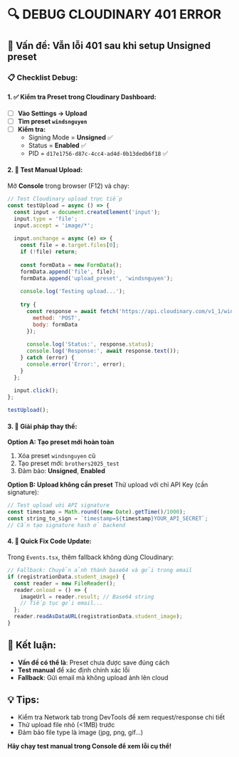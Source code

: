 # 🔍 DEBUG CLOUDINARY 401 ERROR

## 🚨 Vấn đề: Vẫn lỗi 401 sau khi setup Unsigned preset

### 📋 Checklist Debug:

#### 1. ✅ Kiểm tra Preset trong Cloudinary Dashboard:
- [ ] **Vào Settings → Upload**
- [ ] **Tìm preset `windsnguyen`**
- [ ] **Kiểm tra:**
  - Signing Mode = **Unsigned** ✅
  - Status = **Enabled** ✅
  - PID = `d17e1756-d87c-4cc4-ad4d-0b13dedb6f18` ✅

#### 2. 🔧 Test Manual Upload:
Mở **Console** trong browser (F12) và chạy:

```javascript
// Test Cloudinary upload trực tiếp
const testUpload = async () => {
  const input = document.createElement('input');
  input.type = 'file';
  input.accept = 'image/*';
  
  input.onchange = async (e) => {
    const file = e.target.files[0];
    if (!file) return;
    
    const formData = new FormData();
    formData.append('file', file);
    formData.append('upload_preset', 'windsnguyen');
    
    console.log('Testing upload...');
    
    try {
      const response = await fetch('https://api.cloudinary.com/v1_1/windsnguyen/image/upload', {
        method: 'POST',
        body: formData
      });
      
      console.log('Status:', response.status);
      console.log('Response:', await response.text());
    } catch (error) {
      console.error('Error:', error);
    }
  };
  
  input.click();
};

testUpload();
```

#### 3. 🔄 Giải pháp thay thế:

**Option A: Tạo preset mới hoàn toàn**
1. Xóa preset `windsnguyen` cũ
2. Tạo preset mới: `brothers2025_test`
3. Đảm bảo: **Unsigned**, **Enabled**

**Option B: Upload không cần preset**
Thử upload với chỉ API Key (cần signature):

```javascript
// Test upload với API signature
const timestamp = Math.round((new Date).getTime()/1000);
const string_to_sign = `timestamp=${timestamp}YOUR_API_SECRET`;
// Cần tạo signature hash ở backend
```

#### 4. 🚀 Quick Fix Code Update:

Trong `Events.tsx`, thêm fallback không dùng Cloudinary:

```typescript
// Fallback: Chuyển ảnh thành base64 và gửi trong email
if (registrationData.student_image) {
  const reader = new FileReader();
  reader.onload = () => {
    imageUrl = reader.result; // Base64 string
    // Tiếp tục gửi email...
  };
  reader.readAsDataURL(registrationData.student_image);
}
```

## 🎯 Kết luận:
- **Vấn đề có thể là**: Preset chưa được save đúng cách
- **Test manual** để xác định chính xác lỗi
- **Fallback**: Gửi email mà không upload ảnh lên cloud

## 💡 Tips:
- Kiểm tra Network tab trong DevTools để xem request/response chi tiết
- Thử upload file nhỏ (<1MB) trước
- Đảm bảo file type là image (jpg, png, gif...)

**Hãy chạy test manual trong Console để xem lỗi cụ thể!**
